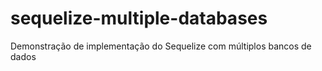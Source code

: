 # sequelize-multiple-databases
Demonstração de implementação do Sequelize com múltiplos bancos de dados
